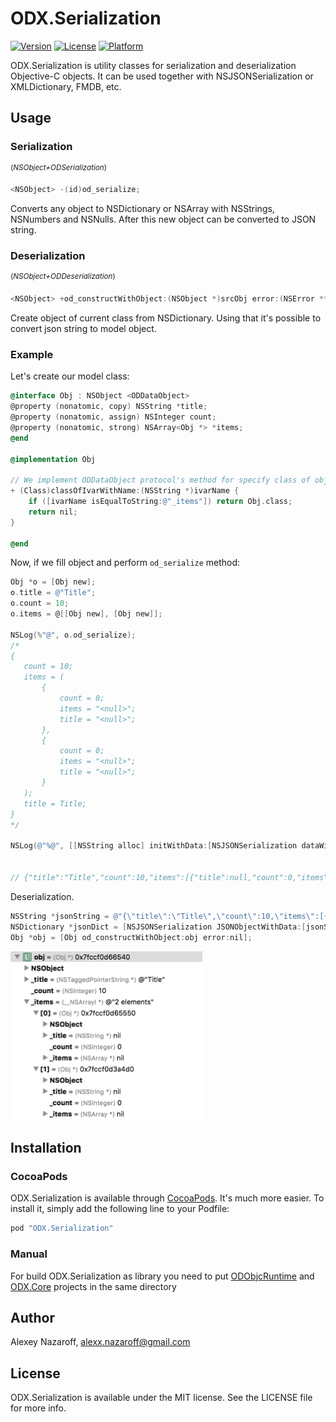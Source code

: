 # ODX.Serialization

[![Version](https://img.shields.io/cocoapods/v/ODX.Serialization.svg?style=flat)](http://cocoapods.org/pods/ODX.Serialization)
[![License](https://img.shields.io/cocoapods/l/ODX.Serialization.svg?style=flat)](http://cocoapods.org/pods/ODX.Serialization)
[![Platform](https://img.shields.io/cocoapods/p/ODX.Serialization.svg?style=flat)](http://cocoapods.org/pods/ODX.Serialization)

ODX.Serialization is utility classes for serialization and deserialization Objective-C objects.
It can be used together with NSJSONSerialization or XMLDictionary, FMDB, etc.

## Usage
### Serialization
<sup>(*NSObject+ODSerialization*)</sup>
```objective-c
<NSObject> -(id)od_serialize;
```
Converts any object to NSDictionary or NSArray with NSStrings, NSNumbers and NSNulls. After this new object can be converted to JSON string.

### Deserialization
<sup>(*NSObject+ODDeserialization*)</sup>
```objective-c
<NSObject> +od_constructWithObject:(NSObject *)srcObj error:(NSError **)error;
```
Create object of current class from NSDictionary. Using that it's possible to convert json string to model object.

### Example
Let's create our model class:

```objective-c
@interface Obj : NSObject <ODDataObject>
@property (nonatomic, copy) NSString *title;
@property (nonatomic, assign) NSInteger count;
@property (nonatomic, strong) NSArray<Obj *> *items;
@end

@implementation Obj

// We implement ODDataObject protocol's method for specify class of object in `items` array
+ (Class)classOfIvarWithName:(NSString *)ivarName {
    if ([ivarName isEqualToString:@"_items"]) return Obj.class;
    return nil;
}

@end
```

Now, if we fill object and perform `od_serialize` method:
```objective-c
Obj *o = [Obj new];
o.title = @"Title";
o.count = 10;
o.items = @[[Obj new], [Obj new]];

NSLog(%"@", o.od_serialize);
/*
{
   count = 10;
   items = (
       {
           count = 0;
           items = "<null>";
           title = "<null>";
       },
       {
           count = 0;
           items = "<null>";
           title = "<null>";
       }
   );
   title = Title;
}
*/

NSLog(@"%@", [[NSString alloc] initWithData:[NSJSONSerialization dataWithJSONObject:o.od_serialize
                                                                            options:0 error:nil]
                                                                            encoding:NSUTF8StringEncoding]);
// {"title":"Title","count":10,"items":[{"title":null,"count":0,"items":null},{"title":null,"count":0,"items":null}]}
```

Deserialization.
```objective-c
NSString *jsonString = @"{\"title\":\"Title\",\"count\":10,\"items\":[{\"title\":null,\"count\":0,\"items\":null},{\"title\":null,\"count\":0,\"items\":null}]}";
NSDictionary *jsonDict = [NSJSONSerialization JSONObjectWithData:[jsonString dataUsingEncoding:NSUTF8StringEncoding] options:0 error:nil];
Obj *obj = [Obj od_constructWithObject:obj error:nil];

```
<img width="307px" src="https://raw.githubusercontent.com/Rogaven/ODX.Serialization/master/assets/obj_dbg.png" alt="Object debug" title="ODX.Serialization">


## Installation

### CocoaPods
ODX.Serialization is available through [CocoaPods](http://cocoapods.org). It's much more easier. To install
it, simply add the following line to your Podfile:

```ruby
pod "ODX.Serialization"
```
### Manual

For build ODX.Serialization as library you need to put [ODObjcRuntime](https://github.com/Rogaven/ODObjCRuntime.git) and [ODX.Core](https://github.com/Rogaven/ODX.Core.git) projects in the same directory

## Author

Alexey Nazaroff, alexx.nazaroff@gmail.com

## License

ODX.Serialization is available under the MIT license. See the LICENSE file for more info.
